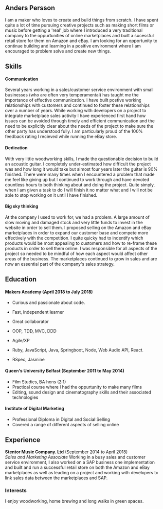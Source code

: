 ## Anders Persson

I am a maker who loves to create and build things from scratch. I have spent quite a lot of time pursuing creative projects such as making short films or music before getting a 'real' job where I introduced a very traditional company to the oppurtunities of online marketplaces and built a sucessful retail store for them on Amazon and eBay. I am looking for an opportunity to continue building and learning in a positive environment where I am encouraged to problem solve and create new things.

## Skills

#### Communication

Several years working in a sales/customer service environment with small businesses (who are often very temperamental) has taught me the importance of effective communication. I have built postive working relationships with customers and continued to foster these relationships over a number of years. While working with developers on a project to integrate marketplace sales activity I have experienced first hand how issues can be avoided through timely and efficient communication and the need to be explicitly clear about the needs of the project to make sure the other party has understood fully. I am particularly proud of the 100% feedback rating I recieved while running the eBay store.

#### Dedication

With very little woodworking skills, I made the questionable decision to build an acoustic guitar. I completely under-estimated how difficult the project was and how long it would take but almost four years later the guitar is 90% finished. There were many times when I encountered a problem that made me feel like giving up but I continued to work through and have devoted countless hours to both thinking about and doing the project. Quite simply, when I am given a task to do I will finish it no matter what and I will not be able to stop working on it until I have finished.

#### Big sky thinking

At the company I used to work for, we had a problem. A large amount of slow moving and damaged stock and very little funds to invest in the website in order to sell them. I proposed selling on the Amazon and eBay marketplaces in order to expand our customer base and compete more effectively with the competition. I quite quicky had to indentify which products would be most appealing to customers and how to re-frame these products in order to sell them online. I was responsible for all aspects of the project so needed to be mindful of how each aspect would affect other areas of the business. The marketplaces continued to grow in sales and are now an essential part of the company's sales strategy.


## Education

#### Makers Academy (April 2018 to July 2018)

- Curious and passionate about code. 
- Fast, independent learner
- Great collaborator 

- OOP, TDD, MVC, DDD
- Agile/XP
- Ruby, JavaScript, Java, Springboot, Node, Web Audio API, React.
- RSpec, Jasmine

#### Queen's University Belfast (September 2011 to May 2014)

- Film Studies, BA hons (2:1)
- Practical course where I had the oppurtunity to make many films
- Editing, sound design and cinematography skills and their associated technologies

#### Institute of Digital Marketing

- Professional Diploma in Digital and Social Selling
- Covered a range of different aspects of selling online

## Experience

**Stentor Music Company. Ltd** (September 2014 to April 2018)    
*Sales and Marketing Associate*
Working in a busy sales and customer service environment, I also worked on a SAP business one implementation and built and run a successful retail store on both the Amazon and eBay marketplaces as well as leading on a project and working with developers to link sales data between the marketplaces and SAP.


### Interests
I enjoy woodworking, home brewing and long walks in green spaces.
